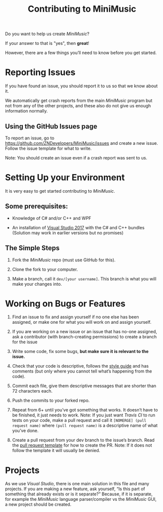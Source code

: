 ﻿---
title: Contributing to MiniMusic
---

Do you want to help us create *MiniMusic*?

If your answer to that is "yes", then **great**!

However, there are a few things you’ll need to know before you get started.

Reporting Issues
================

If you have found an issue, you should report it to us so that we know about it.

We automatically get crash reports from the main *MiniMusic* program but not
from any of the other projects, and these also do not give us enough information
normally.

Using the GitHub Issues page
----------------------------

To report an issue, go to <https://github.com/ZNDevelopers/MiniMusic/issues> and
create a new issue. Follow the issue template for what to write.

Note: You should create an issue even if a crash report was sent to us.

Setting Up your Environment
===========================

It is very easy to get started contributing to *MiniMusic*.

Some prerequisites:
-------------------

-   Knowledge of C\# and/or C++ and WPF

-   An installation of [Visual Studio 2017](https://www.visualstudio.com/vs/)
    with the C\# and C++ bundles (Solution may work in earlier versions but no
    promises)

The Simple Steps
----------------

1.  Fork the *MiniMusic* repo (must use GitHub for this).

2.  Clone the fork to your computer.

3.  Make a branch, call it `dev/[your username]`. This branch is what you will
    make your changes into.

Working on Bugs or Features
===========================

1.  Find an issue to fix and assign yourself if no one else has been assigned,
    or make one for what you will work on and assign yourself.

2.  If you are working on a new issue or an issue that has no-one assigned, ask
    a contributor (with branch-creating permissions) to create a branch for the
    issue

3.  Write some code, fix some bugs, **but make sure it is relevant to the
    issue.**

4.  Check that your code is descriptive, follows the [style
    guide](https://d.docs.live.net/8e523da4f19ae759/STYLE_GUIDE.md) and has
    comments (but only where you cannot tell what’s happening from the code).

5.  Commit each file, give them descriptive messages that are shorter than 72
    characters each.

6.  Push the commits to your forked repo.

7.  Repeat from 6+ until you’ve got something that works. It doesn’t have to be
    finished, it just needs to work. Note: If you just want *Travis CI* to run
    tests on your code, make a pull request and call it `[NOMERGE] (pull
    request name)` where `(pull request name)` is a descriptive name of what
    you’ve done.

8.  Create a pull request from your dev branch to the issue’s branch. Read the
    [pull request template](PULL_REQUEST_TEMPLATE.md) for how to create the PR.
    Note: If it does not follow the template it will usually be denied.

Projects
========

As we use *Visual Studio*, there is one main solution in this file and many
projects. If you are making a new feature, ask yourself, “Is this part of
something that already exists or is it separate?” Because, if it is separate,
for example the *MiniMusic* language parser/compiler vs the *MiniMusic* GUI, a
new project should be created.
